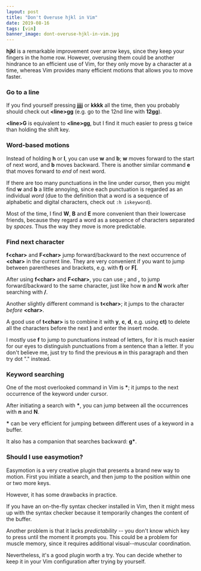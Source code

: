 ```yaml
---
layout: post
title: "Don't Overuse hjkl in Vim"
date: 2019-08-16
tags: [vim]
banner_image: dont-overuse-hjkl-in-vim.jpg
---
```


**hjkl** is a remarkable improvement over arrow keys, since they keep your
fingers in the home row. However, overusing them could be another hindrance to
an efficient use of Vim, for they only move by a character at a time, whereas
Vim provides many efficient motions that allows you to move faster.

### Go to a line

If you find yourself pressing **jjjj** or **kkkk** all the time, then you
probably should check out **\<line\>gg** (e.g. go to the 12nd line with
**12gg**).

**\<line\>G** is equivalent to **\<line\>gg**, but I find it much easier to
press g twice than holding the shift key.

### Word-based motions

Instead of holding **h** or **l**, you can use **w** and **b**; **w** moves
forward to the start of next word, and **b** moves backward. There is another
similar command **e** that moves forward to *end* of next word.

If there are too many punctuations in the line under cursor, then you might
find **w** and **b** a little annoying, since each punctuation is regarded as an
individual *word* (due to the definition that a word is a sequence of
    alphabetic and digital characters, check out `:h iskeyword`).

Most of the time, I find **W**, **B** and **E** more convenient than their
lowercase friends, because they regard a word as a sequence of characters
separated by *spaces*. Thus the way they move is more predictable.

### Find next character

**f\<char\>** and **F\<char\>** jump forward/backward to the next occurrence of
**\<char\>** in the current line. They are very convenient if you want to jump
between parentheses and brackets, e.g. with **f)** or **F[**.

After using **f\<char\>** and **F\<char\>**, you can use **;** and **,** to jump
forward/backward to the same character, just like how **n** and **N** work after
searching with **/**.

Another slightly different command is **t\<char\>**; it jumps to the character
*before* **\<char\>**.

A good use of **t\<char\>** is to combine it with **y**, **c**, **d**, e.g.
using **ct)** to delete all the characters before the next **)** and enter the
insert mode.

I mostly use **f** to jump to punctuations instead of letters, for it is much
easier for our eyes to distinguish punctuations from a sentence than a letter.
If you don't believe me, just try to find the previous **n** in this paragraph
and then try dot "." instead.

### Keyword searching

One of the most overlooked command in Vim is **\***; it jumps to the next
occurrence of the keyword under cursor.

After initiating a search with **\***, you can jump between all the occurrences
with **n** and **N**.

**\*** can be very efficient for jumping between different uses of a keyword in
a buffer.

It also has a companion that searches backward: **g\***.

### Should I use easymotion?

Easymotion is a very creative plugin that presents a brand new way to motion.
First you initiate a search, and then jump to the position within one or two
more keys.

However, it has some drawbacks in practice.

If you have an on-the-fly syntax checker installed in Vim, then it might mess up
with the syntax checker because it temporarily changes the content of the
buffer.

Another problem is that it lacks *predictability* -- you don't know which key to
press until the moment it prompts you. This could be a problem for muscle
memory, since it requires additional visual--muscular coordination.

Nevertheless, it's a good plugin worth a try. You can decide whether to keep it
in your Vim configuration after trying by yourself.
